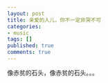 ```yaml
---
layout: post
title: 亲爱的人儿，你不一定非哭不可
categories:
- music
tags: []
published: true
comments: true
---
```

<p><p>像赤贫的石头，像赤贫的石头。。。</p></p>
